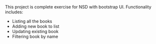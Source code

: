 This project is complete exercise for NSD with bootstrap UI.
Functionality includes:
- Listing all the books
- Adding new book to list
- Updating existing book
- Filtering book by name